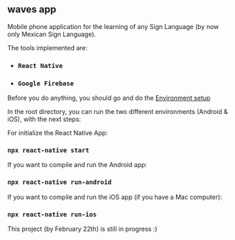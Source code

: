 ## waves app
Mobile phone application for the learning of any Sign Language (by now only Mexican Sign Language).

The tools implemented are:

- ### `React Native`
- ### `Google Firebase` 

Before you do anything, you should go and do the [Environment setup](https://reactnative.dev/docs/environment-setup)

In the root directory, you can run the two different environments (Android & iOS), with the next steps:

For initialize the React Native App:
### `npx react-native start`

If you want to compile and run the Android app:
### `npx react-native run-android`

If you want to compile and run the iOS app (if you have a Mac computer):
### `npx react-native run-ios`

This project (by February 22th) is still in progress :)

